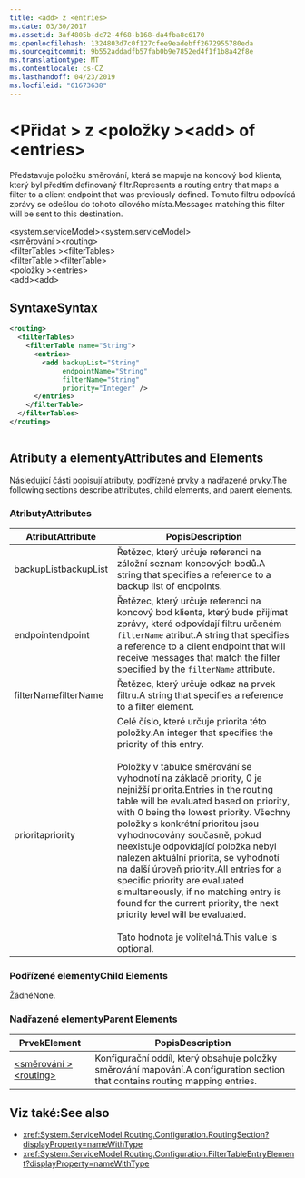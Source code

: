 ```yaml
---
title: <add> z <entries>
ms.date: 03/30/2017
ms.assetid: 3af4805b-dc72-4f68-b168-da4fba8c6170
ms.openlocfilehash: 1324803d7c0f127cfee9eadebff2672955780eda
ms.sourcegitcommit: 9b552addadfb57fab0b9e7852ed4f1f1b8a42f8e
ms.translationtype: MT
ms.contentlocale: cs-CZ
ms.lasthandoff: 04/23/2019
ms.locfileid: "61673638"
---
```

# <a name="add-of-entries"></a><span data-ttu-id="36b9b-102">\<Přidat > z \<položky ></span><span class="sxs-lookup"><span data-stu-id="36b9b-102">\<add> of \<entries></span></span>
<span data-ttu-id="36b9b-103">Představuje položku směrování, která se mapuje na koncový bod klienta, který byl předtím definovaný filtr.</span><span class="sxs-lookup"><span data-stu-id="36b9b-103">Represents a routing entry that maps a filter to a client endpoint that was previously defined.</span></span> <span data-ttu-id="36b9b-104">Tomuto filtru odpovídá zprávy se odešlou do tohoto cílového místa.</span><span class="sxs-lookup"><span data-stu-id="36b9b-104">Messages matching this filter will be sent to this destination.</span></span>  
  
 <span data-ttu-id="36b9b-105">\<system.serviceModel></span><span class="sxs-lookup"><span data-stu-id="36b9b-105">\<system.serviceModel></span></span>  
<span data-ttu-id="36b9b-106">\<směrování ></span><span class="sxs-lookup"><span data-stu-id="36b9b-106">\<routing></span></span>  
<span data-ttu-id="36b9b-107">\<filterTables ></span><span class="sxs-lookup"><span data-stu-id="36b9b-107">\<filterTables></span></span>  
<span data-ttu-id="36b9b-108">\<filterTable ></span><span class="sxs-lookup"><span data-stu-id="36b9b-108">\<filterTable></span></span>  
<span data-ttu-id="36b9b-109">\<položky ></span><span class="sxs-lookup"><span data-stu-id="36b9b-109">\<entries></span></span>  
<span data-ttu-id="36b9b-110">\<add></span><span class="sxs-lookup"><span data-stu-id="36b9b-110">\<add></span></span>  
  
## <a name="syntax"></a><span data-ttu-id="36b9b-111">Syntaxe</span><span class="sxs-lookup"><span data-stu-id="36b9b-111">Syntax</span></span>  
  
```xml  
<routing>
  <filterTables>
    <filterTable name="String">
      <entries>
        <add backupList="String"
             endpointName="String"
             filterName="String"
             priority="Integer" />
      </entries>
    </filterTable>
  </filterTables>
</routing>
```  
  
```csharp  
```  
  
## <a name="attributes-and-elements"></a><span data-ttu-id="36b9b-112">Atributy a elementy</span><span class="sxs-lookup"><span data-stu-id="36b9b-112">Attributes and Elements</span></span>  
 <span data-ttu-id="36b9b-113">Následující části popisují atributy, podřízené prvky a nadřazené prvky.</span><span class="sxs-lookup"><span data-stu-id="36b9b-113">The following sections describe attributes, child elements, and parent elements.</span></span>  
  
### <a name="attributes"></a><span data-ttu-id="36b9b-114">Atributy</span><span class="sxs-lookup"><span data-stu-id="36b9b-114">Attributes</span></span>  
  
|<span data-ttu-id="36b9b-115">Atribut</span><span class="sxs-lookup"><span data-stu-id="36b9b-115">Attribute</span></span>|<span data-ttu-id="36b9b-116">Popis</span><span class="sxs-lookup"><span data-stu-id="36b9b-116">Description</span></span>|  
|---------------|-----------------|  
|<span data-ttu-id="36b9b-117">backupList</span><span class="sxs-lookup"><span data-stu-id="36b9b-117">backupList</span></span>|<span data-ttu-id="36b9b-118">Řetězec, který určuje referenci na záložní seznam koncových bodů.</span><span class="sxs-lookup"><span data-stu-id="36b9b-118">A string that specifies a reference to a backup list of endpoints.</span></span>|  
|<span data-ttu-id="36b9b-119">endpoint</span><span class="sxs-lookup"><span data-stu-id="36b9b-119">endpoint</span></span>|<span data-ttu-id="36b9b-120">Řetězec, který určuje referenci na koncový bod klienta, který bude přijímat zprávy, které odpovídají filtru určeném `filterName` atribut.</span><span class="sxs-lookup"><span data-stu-id="36b9b-120">A string that specifies a reference to a client endpoint that will receive messages that match the filter specified by the `filterName` attribute.</span></span>|  
|<span data-ttu-id="36b9b-121">filterName</span><span class="sxs-lookup"><span data-stu-id="36b9b-121">filterName</span></span>|<span data-ttu-id="36b9b-122">Řetězec, který určuje odkaz na prvek filtru.</span><span class="sxs-lookup"><span data-stu-id="36b9b-122">A string that specifies a reference to a filter element.</span></span>|  
|<span data-ttu-id="36b9b-123">priorita</span><span class="sxs-lookup"><span data-stu-id="36b9b-123">priority</span></span>|<span data-ttu-id="36b9b-124">Celé číslo, které určuje priorita této položky.</span><span class="sxs-lookup"><span data-stu-id="36b9b-124">An integer that specifies the priority of this entry.</span></span><br /><br /> <span data-ttu-id="36b9b-125">Položky v tabulce směrování se vyhodnotí na základě priority, 0 je nejnižší priorita.</span><span class="sxs-lookup"><span data-stu-id="36b9b-125">Entries in the routing table will be evaluated based on priority, with 0 being the lowest priority.</span></span> <span data-ttu-id="36b9b-126">Všechny položky s konkrétní prioritou jsou vyhodnocovány současně, pokud neexistuje odpovídající položka nebyl nalezen aktuální priorita, se vyhodnotí na další úroveň priority.</span><span class="sxs-lookup"><span data-stu-id="36b9b-126">All entries for a specific priority are evaluated simultaneously, if no matching entry is found for the current priority, the next priority level will be evaluated.</span></span><br /><br /> <span data-ttu-id="36b9b-127">Tato hodnota je volitelná.</span><span class="sxs-lookup"><span data-stu-id="36b9b-127">This value is optional.</span></span>|  
  
### <a name="child-elements"></a><span data-ttu-id="36b9b-128">Podřízené elementy</span><span class="sxs-lookup"><span data-stu-id="36b9b-128">Child Elements</span></span>  
 <span data-ttu-id="36b9b-129">Žádné</span><span class="sxs-lookup"><span data-stu-id="36b9b-129">None.</span></span>  
  
### <a name="parent-elements"></a><span data-ttu-id="36b9b-130">Nadřazené elementy</span><span class="sxs-lookup"><span data-stu-id="36b9b-130">Parent Elements</span></span>  
  
|<span data-ttu-id="36b9b-131">Prvek</span><span class="sxs-lookup"><span data-stu-id="36b9b-131">Element</span></span>|<span data-ttu-id="36b9b-132">Popis</span><span class="sxs-lookup"><span data-stu-id="36b9b-132">Description</span></span>|  
|-------------|-----------------|  
|[<span data-ttu-id="36b9b-133">\<směrování ></span><span class="sxs-lookup"><span data-stu-id="36b9b-133">\<routing></span></span>](../../../../../docs/framework/configure-apps/file-schema/wcf/routing.md)|<span data-ttu-id="36b9b-134">Konfigurační oddíl, který obsahuje položky směrování mapování.</span><span class="sxs-lookup"><span data-stu-id="36b9b-134">A configuration section that contains routing mapping entries.</span></span>|  
  
## <a name="see-also"></a><span data-ttu-id="36b9b-135">Viz také:</span><span class="sxs-lookup"><span data-stu-id="36b9b-135">See also</span></span>

- <xref:System.ServiceModel.Routing.Configuration.RoutingSection?displayProperty=nameWithType>
- <xref:System.ServiceModel.Routing.Configuration.FilterTableEntryElement?displayProperty=nameWithType>

